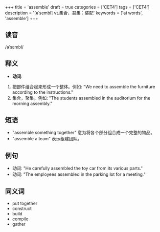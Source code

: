 +++
title = 'assemble'
draft = true
categories = ['CET4']
tags = ['CET4']
description = '[əˈsembl] vt.集合，召集；装配'
keywords = ['ai words', 'assemble']
+++

## 读音
/əˈsɛmbl/

## 释义
- **动词**:
1. 把部件组合起来形成一个整体。例如: "We need to assemble the furniture according to the instructions."
2. 集合，聚集。例如: "The students assembled in the auditorium for the morning assembly."

## 短语
- "assemble something together" 意为将各个部分组合成一个完整的物品。
- "assemble a team" 表示组建团队。

## 例句
- 动词: "He carefully assembled the toy car from its various parts."
- 动词: "The employees assembled in the parking lot for a meeting."

## 同义词
- put together
- construct
- build
- compile
- gather
